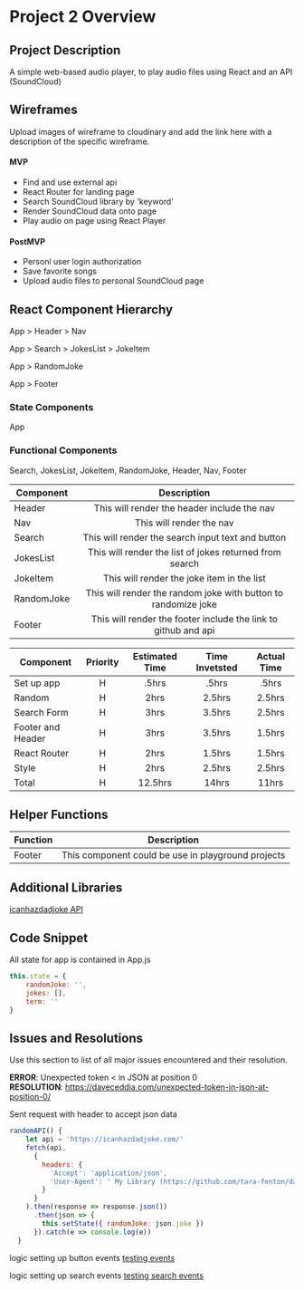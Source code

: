 # Project 2 Overview


## Project Description

A simple web-based audio player, to play audio files using React and an API (SoundCloud)

## Wireframes

Upload images of wireframe to cloudinary and add the link here with a description of the specific wireframe.
  

#### MVP
- Find and use external api 
- React Router for landing page
- Search SoundCloud library by 'keyword'
- Render SoundCloud data onto page
- Play audio on page using React Player

#### PostMVP

- Personl user login authorization
- Save favorite songs
- Upload audio files to personal SoundCloud page

## React Component Hierarchy

App > Header > Nav

App > Search > JokesList > JokeItem

App > RandomJoke

App > Footer

### State Components

App

### Functional Components
Search, JokesList, JokeItem, RandomJoke, Header, Nav, Footer

| Component | Description | 
| --- | :---: |  
| Header | This will render the header include the nav | 
| Nav | This will render the nav |
| Search | This will render the search input text and button | 
| JokesList | This will render the list of jokes returned from search |
| JokeItem | This will render the joke item in the list | 
| RandomJoke | This will render the random joke with button to randomize joke | 
| Footer | This will render the footer include the link to github and api | 


| Component | Priority | Estimated Time | Time Invetsted | Actual Time |
| --- | :---: |  :---: | :---: | :---: |
| Set up app | H | .5hrs| .5hrs | .5hrs |
| Random | H | 2hrs| 2.5hrs | 2.5hrs |
| Search Form | H | 3hrs| 3.5hrs | 2.5hrs |
| Footer and Header | H | 3hrs| 3.5hrs | 1.5hrs |
| React Router | H | 2hrs| 1.5hrs | 1.5hrs |
| Style | H | 2hrs| 2.5hrs | 2.5hrs |
| Total | H | 12.5hrs| 14hrs | 11hrs |

## Helper Functions

| Function | Description | 
| --- | :---: |  
| Footer | This component could be use in playground projects | 

## Additional Libraries
 
[icanhazdadjoke API](https://icanhazdadjoke.com/api)
## Code Snippet

All state for app is contained in App.js
```javascript
this.state = {
	randomJoke: '',
	jokes: [],
	term: ''
}
```

## Issues and Resolutions
 Use this section to list of all major issues encountered and their resolution.

**ERROR**: Unexpected token < in JSON at position 0                               
**RESOLUTION**: 
https://daveceddia.com/unexpected-token-in-json-at-position-0/

Sent request with header to accept json data
```javascript
randomAPI() {
    let api = 'https://icanhazdadjoke.com/'
    fetch(api,
      {
        headers: {
          'Accept': 'application/json',
          'User-Agent': ' My Library (https://github.com/tara-fenton/dad-jokes)'
        }
      }
    ).then(response => response.json())
      .then(json => {
        this.setState({ randomJoke: json.joke })
      }).catch(e => console.log(e))
  }
  ```

  logic setting up button events [testing events](https://github.com/tara-fenton/dad-jokes/commit/1984c6e5eb6a2cbd91f83a00b224d2f0c8fddc55)

   logic setting up search events [testing search events](https://github.com/tara-fenton/dad-jokes/commit/7726cea8f60cb4c5410cf5964d5ebde5b59485ed)
